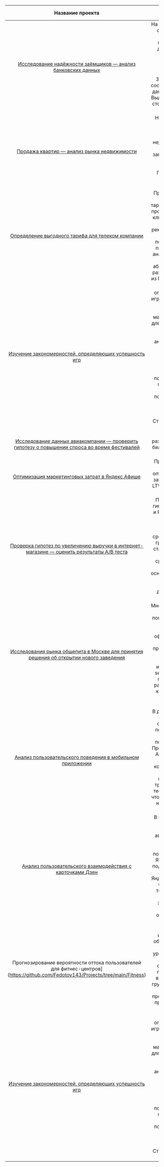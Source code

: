 #
|                                                                      **Название проекта**                                                                      |                                                                                                                                                                                                                                                                   **Описание**                                                                                                                                                                                                                                                                  |            **Используемые библиотеки**           |
|:--------------------------------------------------------------------------------------------------------------------------------------------------------------:|:-----------------------------------------------------------------------------------------------------------------------------------------------------------------------------------------------------------------------------------------------------------------------------------------------------------------------------------------------------------------------------------------------------------------------------------------------------------------------------------------------------------------------------------------------:|:------------------------------------------------:|
| [Исследование надёжности заёмщиков — анализ банковских данных](https://github.com/Fedotov143/Projects/tree/main/Credit)                                   | На основе данных кредитного отдела банка исследовал влияние семейного положения и количества детей на факт погашения кредита в срок. Была получена информация о данных. Определены и обработаны пропуски. Заменены типы данных на соответствующиехранящимся данным. Удалены дубликаты. Выделены леммы в значениях столбца икатегоризированны данные                                                                                                                                                                                             | pandas                                |
| [Продажа квартир — анализ рынка недвижимости](https://github.com/Fedotov143/Projects/tree/main/Real%20estate)                                  | На основе данных сервиса Яндекс.Недвижимость определена рыночная стоимость объектов недвижимости разного типа, параметры квартир, в зависимости от удаленности от центра. Проведена преодобработка даных. Построены гистограммы, боксплоты, диаграммы рассеивания                                                                                                                                                                                                                                                                               | pandas, matplotlib                               |
| [Определение выгодного тарифа для телеком компании](https://github.com/Fedotov143/Projects/tree/main/Teriff%20plan)                                               | Проведен предварительный анализ использования тарифов на выборке клиентов, проанализировано поведение клиентов при использовании услуг оператора и рекомендованы оптимальные наборы услуг для пользователей. Проведена предобработка данных, их анализ. Проверены гипотезы о различии выручки абонентов разных тарифов и различии выручки абонентов из Москвы и других регионов.                                                                                                                                                                | pandas, numpy, scipy, matplotlib, seaborn, functools           |
| [Изучение закономерностей, определяющих успешность игр](https://github.com/Fedotov143/Projects/tree/main/Games%20industry)                                        | Выявлены параметры, определяющие успешность игры в разных регионах мира. На основании этого подготовлен отчет для магазина компьютерных игр для планирования рекламных кампаний. Проведена предобработка данных, анализ. Выбран актуальный период для анализа. Составлены портреты пользователей каждого региона. Проверены гипотезы: средние пользовательские рейтинги платформ Xbox One и PC одинаковые; средние пользовательские рейтинги жанров Action и Sports разные. При анализе использовал критерий Стьюдента для независимых выборок. | pandas, numpy, scipy, matplotlib, seaborn, plotly |
| [Исследование данных авиакомпании — проверить гипотезу о повышении спроса во время фестивалей](https://github.com/Fedotov143/Projects/tree/main/Flights)        | Проверена гипотеза о различии среднего спроса на билеты во время проведения различных фестивалей                                                                                                                                                                                                                                                                                                                                                                                                                                                | pandas, numpy, matplotlib, seaborn |
| [Оптимизация маркетинговых затрат в Яндекс.Афише](https://github.com/Fedotov143/Projects/tree/main/Afisha%20marketing)                                    | Проведен анализ данных от Яндекс.Афиши целью оптимизации маркетинговых затрат. Рассчитаны метрики LTV, CAC, Retention rate, DAU, WAU, MAU, ROMI                                                                                                                                                                                                                                                                                                                                                                                                 | pandas, numpy, seaborn, matplotlib, plotly               |
| [Проверка гипотез по увеличению выручки в интернет-магазине — оценить результаты A/B теста](https://github.com/Fedotov143/Projects/tree/main/A%3BB%20test)          | Проведена приоритизация гипотез по фреймворкам ICE и RICE. Затем провел анализ результатов A/B-теста, построил графики кумулятивной выручки, среднего чека, конверсии по группам, а затем посчитал статистическую значимость различий конверсий и средних чеков по сырым и очищенным данным. На основании анализа мной было принято решение о нецелесообразности дальнейшего проведения теста.                                                                                                                                                  | pandas, numpy, scipy, matplotlib, datetime, seaborn, plotly, collections|
| [Исследования рынка общепита в Москве для принятия решения об открытии нового заведения](https://github.com/Fedotov143/Projects/tree/main/Food%20industry) | Мною был исследован вопрос - будет ли успешным и популярным на долгое время кафе, в котором гостей обслуживают роботы-официанты. По результатам анализа подготовлена презентация для инвесторов с рекомендациями. В построении графиков я использовали библиотеки seaborn и plotly. Также мне потребовалось получить район расположения кафе-конкурентов. Эту задачу я решил, найдя данные в интернете                                                                                                          | pandas, numpy, seaborn, matplotlib, plotly              |
| [Анализ пользовательского поведения в мобильном приложении](https://github.com/Fedotov143/Projects/tree/main/Mobile%20app)                                        | В данном проекте мной были изучены принципы событийной аналитики. Я построил воронку продаж, исследовал путь пользователей до покупки. Проанализировал результаты A/B-теста введения новых шрифтов. Сравнил 2 контрольных группы между собой, убедился в правильном разделении трафика, а затем сравнил с тестовой группой Выявлено, что новый шрифт значительно не повлияет на поведение пользователей.                                                                                                                                        | pandas, numpy, scipy, matplotlib, seaborn, math, pylab, plotly |
| [Анализ пользовательского взаимодействия с карточками Дзен](https://github.com/Fedotov143/Projects/tree/main/Dzen)                                        | В проекте подразумевается создание дэшборда для менеджеров, чтобы автоматизировать процесс отслеживания взаимодействия пользователей с карточками Яндекс.Дзена.Нужно было подключиться к виртуальной машине, через Яндекс.облако, после создать базу данных с помощью терминала, далее создать дата-пайплайн и после загрузить код дашборда. Работа выполняется на основе предоставленного технического задания | postgresql, SQL, sqlalchemy, Яндекс.Облако, dash, sys, getopt, plotly, pandas |
| Прогнозирование вероятности оттока пользователей для фитнес-центров](https://github.com/Fedotov143/Projects/tree/main/Fitness)                                        | В данном проекте использовано машинное обучение. Спрогнозирована вероятность оттока (на уровне следующего месяца) для каждого клиента; сформированы типичные портреты пользователей: выделены наиболее яркие группы, охарактеризованы их основные свойства; проанализированы основные признаки, наиболее сильно влияющие на отток. | pandas, numpy, matplotlib, seaborn, Scikit-learn |
| [Изучение закономерностей, определяющих успешность игр](https://github.com/Fedotov143/Projects/tree/main/Games%20industry)                                        | Выявлены параметры, определяющие успешность игры в разных регионах мира. На основании этого подготовлен отчет для магазина компьютерных игр для планирования рекламных кампаний. Проведена предобработка данных, анализ. Выбран актуальный период для анализа. Составлены портреты пользователей каждого региона. Проверены гипотезы: средние пользовательские рейтинги платформ Xbox One и PC одинаковые; средние пользовательские рейтинги жанров Action и Sports разные. При анализе использовал критерий Стьюдента для независимых выборок. | pandas, numpy, scipy, matplotlib, seaborn, plotly |
